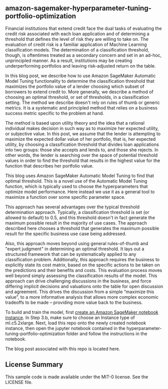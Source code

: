 ## amazon-sagemaker-hyperparameter-tuning-portfolio-optimization

Financial institutions that extend credit face the dual tasks of evaluating the credit risk associated with each loan application and of determining a threshold that defines the level of risk they are willing to take on. The evaluation of credit risk is a familiar application of Machine Learning classification models. The determination of a classification threshold, though, is oftentimes treated as a secondary concern and set in an ad-hoc, unprincipled manner. As a result, institutions may be creating underperforming portfolios and leaving risk-adjusted return on the table.

In this blog post, we describe how to use Amazon SageMaker Automatic Model Tuning functionality to determine the classification threshold that maximizes the portfolio value of a lender choosing which subset of borrowers to extend credit to. More generally, we describe a method of choosing an optimal threshold, or set of thresholds, in a classification setting. The method we describe doesn't rely on rules of thumb or generic metrics. It is a systematic and principled method that relies on a business success metric specific to the problem at hand.

The method is based upon utility theory and the idea that a rational individual makes decision in such way as to maximize her expected utility, or subjective value. In this post, we assume that the lender is attempting to maximize the expected dollar value of her portfolio, that is, her expected utility, by choosing a classification threshold that divides loan applications into two groups: those she accepts and lends to, and those she rejects. In other words, the lender is searching over the space of potential threshold values in order to find the threshold that results in the highest value for the function that describes her portfolio value. 

This blog uses Amazon SageMaker Automatic Model Tuning to find that optimal threshold. This is a novel use of the Automatic Model Tuning function, which is typically used to choose the hyperparameters that optimize model performance. Here instead we use it as a general tool to maximize a function over some specific parameter space.

This approach has several advantages over the typical threshold determination approach. Typically, a classification threshold is set (or allowed to default) to 0.5, and this threshold doesn't in fact generate the maximum possible result in the majority of use cases. The approach described here chooses a threshold that generates the maximum possible result for the specific business use case being addressed. 

Also, this approach moves beyond using general rules-of-thumb and "expert judgment" in determining an optimal threshold. It lays out a structured framework that can be systematically applied to any classification problem. Additionally, this approach requires the business to explicitly state its cost matrix, based on the specific actions to be taken on the predictions and their benefits and costs. This evaluation process moves well beyond simply assessing the classification results of the model. This approach can drive challenging discussions in the business, and force differing implicit decisions and valuations onto the table for open discussion and agreement. This drives the discussion from a simple “maximize this value”, to a more informative analysis that allows more complex economic tradeoffs to be made – providing more value back to the business.

To build and train the model, first [create an Amazon SageMaker notebook instance](https://docs.aws.amazon.com/sagemaker/latest/dg/gs-setup-working-env.html). In Step 3.b, make sure to choose an Instance type of ml.c5.2xlarge. Next, load this repo onto the newly created notebook instance, then open the jupyter notebook contained in the hyperparameter-tuning-portfolio-optimization folder and follow the instructions in the notebook.

The blog post associated with this repo is located here.

## License Summary

This sample code is made available under the MIT-0 license. See the LICENSE file.
